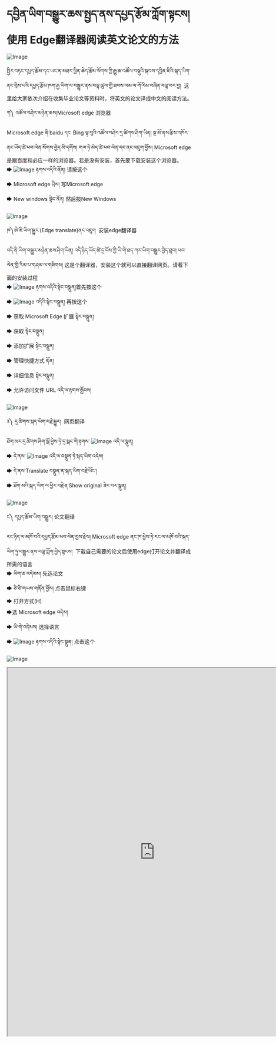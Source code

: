 # དབྱིན་ཡིག་བསྒྱུར་ཆས་སྤྱད་ནས་དཔྱད་རྩོམ་ཀློག་སྟངས། 使用 Edge翻译器阅读英文论文的方法

![Image](images/000005.png)

སྤྱིར་བཏང་དཔྱད་རྩོམ་དང་ཡང་ན་མཐར་ཕྱིན་ཆེད་རྩོམ་སོགས་ཀྱི་རྒྱུ་ཆ་འཚོལ་བསྡུའི་སྐབས་དབྱིན་ཇིའི་སྐད་ཡིག་ནང་བྲིས་པའི་དཔྱད་རྩོམ་ཁག་རྒྱ་ཡིག་ལ་བསྒྱུར་ནས་བལྟ་ཚུལ་གྱི་ཐབས་ལམ་ལ་གོ་རིམ་བཞིན་བལྟ་བར་བྱ།  这里给大家依次介绍在收集毕业论文等资料时，将英文的论文译成中文的阅读方法。

ཀ༽ འཚོལ་བཤེར་མཉེན་ཆས།Microsoft edge 浏览器  

Microsoft edge ནི་baidu དང་ Bing ལྟ་བུའི་འཚོལ་བཤེར་དྲ་ཚིགས་ཤིག་ཡིན། སྔ་མོ་ནས་རྩིས་འཁོར་ནང་ཡོད་ཚེ་ཕབ་ལེན་སོགས་བྱེད་མི་དགོས། གལ་ཏེ་མེད་ཚེ་ཕབ་ལེན་དང་ནང་འཇུག་བྱོས། Microsoft edge 是跟百度和必应一样的浏览器。若是没有安装，首先要下载安装这个浏览器。  
🡆 ![Image](images/000010.png) རྟགས་འདིའི་ནོན། 请按这个  
🡆 Microsoft edge བྲིས། 写Microsoft edge  
🡆 New windows སྟེང་ནོན། 然后按New Windows  

![Image](images/000001.gif)  

ཁ༽ཨེ་ཇི་ཡིག་སྒྱུར་(Edge translate)ནང་འཇུག  安装edge翻译器  

འདི་ནི་ཡིག་བསྒྱུར་མཉེན་ཆས་ཤིག་ཡིན། འདི་ཉིད་ཡོད་ཚེ་དྲ་ངོས་ཀྱི་ཡི་གེ་ཐད་ཀར་ཡིག་བསྒྱུར་བྱེད་ཐུབ། ཕབ་ལེན་གྱི་རིམ་པ་གཤམ་ལ་གཟིགས། 这是个翻译器，安装这个就可以直接翻译网页。请看下面的安装过程  
🡆 ![Image](images/000000.png) རྟགས་འདིའི་སྟེང་བསྣུན།首先按这个  
🡆 ![Image](images/000012.png) འདིའི་སྟེང་བསྣུན། 再按这个  
🡆 获取 Microsoft Edge 扩展 སྟེང་བསྣུན།   
🡆 获取 སྟེང་བསྣུན།  
🡆 添加扩展 སྟེང་བསྣུན།  
🡆 管理快捷方式 ནོན།  
🡆 详细信息 སྟེང་བསྣུན།  
🡆 允许访问文件 URL འདི་ལ་རྟགས་རྒྱོབས།  

![Image](images/000002.gif)

༣༽ དྲ་ཚིགས་སྐད་ཡིག་བརྗེ་སྒྱུར།  网页翻译  

ཐོག་མར་དྲ་ཚིགས་ཤིག་སྒོ་ཕྱེས་ཏེ་དྲ་སྒང་གི་རྟགས་ ![Image](images/0000090.png) འདི་ལ་སྣུན།  
🡆 དེ་ནས་  ![Image](images/000007.png) འདི་ལ་བསྣུན་ཏེ་སྐད་ཡིག་འདེམ།  
🡆 དེ་ནས་Translate བསྣུན་ན་སྐད་ཡིག་བརྗེ་ཡོང་།  
🡆 ཐོག་མའི་སྐད་ཡིག་ལ་ཕྱིར་བརྗེ་ན་Show original ཟེར་བར་སྣུན།

![Image](images/000009.gif)

ང༽ དཔྱད་རྩོམ་ཡིག་བསྒྱུར། 论文翻译  

རང་ཉིད་ལ་མཁོ་བའི་དཔྱད་རྩོམ་ཕབ་ལེན་བྱས་རྗེས། Microsoft edge ནང་ཁ་ཕྱེས་ཏེ་རང་ལ་མཁོ་བའི་སྐད་ཡིག་ཏུ་བསྒྱུར་ནས་བལྟ་ཀློག་བྱེད་སྟངས།  下载自己需要的论文后使用edge打开论文并翻译成所需的语言  
🡆 ཡིག་ཆ་འདེམས། 先选论文  
🡆 ཙི་ཙི་གཡས་གནོན་བྱོས། 点击鼠标右键  
🡆 打开方式(H)   
🡆选 Microsoft edge འདེམ།   
🡆 ཡི་གེ་འདེམས། 选择语言  
🡆 ![Image](images/000003.png) རྟགས་འདིའི་སྟེང་སྣུན། 点击这个  

![Image](images/000011.gif)

<p class="hide top"><iframe src="https://shimowendang.com/forms/ztrMbGY2iPY6xNeq/fill?channel=1" style="height:1000px;width:800px;"></iframe></p>

